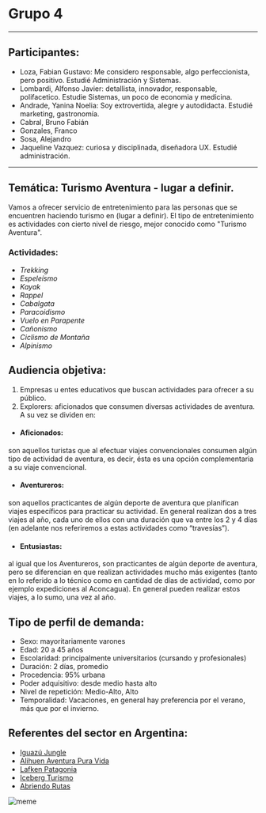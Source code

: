 # **Grupo 4**
___
## **Participantes:** 
- Loza, Fabian Gustavo: Me considero responsable, algo perfeccionista, pero positivo. Estudié Administración y Sistemas. 
- Lombardi, Alfonso Javier: detallista, innovador, responsable, polifacetico. Estudie Sistemas, un poco de economia y medicina.
- Andrade, Yanina Noelia: Soy extrovertida, alegre y autodidacta. Estudié marketing, gastronomía. 
- Cabral, Bruno Fabián 
- Gonzales, Franco 
- Sosa, Alejandro 
- Jaqueline Vazquez: curiosa y disciplinada, diseñadora UX. Estudié administración.

___

## **Temática: Turismo Aventura - lugar a definir.**

Vamos a ofrecer servicio de entretenimiento para las personas que se encuentren haciendo turismo en (lugar a definir). El tipo de entretenimiento es actividades con cierto nivel de riesgo, mejor conocido como "Turismo Aventura". 

### **Actividades:** 

- *Trekking* 
- *Espeleísmo* 
- *Kayak* 
- *Rappel* 
- *Cabalgata* 
- *Paracoidismo* 
- *Vuelo en Parapente* 
- *Cañonismo* 
- *Ciclismo de Montaña* 
- *Alpinismo*

## **Audiencia objetiva:**

1. Empresas u entes educativos que buscan actividades para ofrecer a su público.
2. Explorers: aficionados que consumen diversas actividades de aventura. A su vez se dividen en: 
  - #### Aficionados: 
son aquellos turistas que al efectuar viajes convencionales consumen algún tipo de actividad de aventura, es decir, ésta es una opción complementaria a su viaje convencional. 
  - #### Aventureros: 
son aquellos practicantes de algún deporte de aventura que planifican viajes específicos para practicar su actividad. En general realizan dos a tres viajes al año, cada uno de ellos con una duración que va entre los 2 y 4 días (en adelante nos referiremos a estas actividades como “travesías”). 
  - #### Entusiastas: 
al igual que los Aventureros, son practicantes de algún deporte de aventura, pero se diferencian en que realizan actividades mucho más exigentes (tanto en lo referido a lo técnico como en cantidad de días de actividad, como por ejemplo expediciones al Aconcagua). En general pueden realizar estos viajes, a lo sumo, una vez al año. 

## **Tipo de perfil de demanda:** 
- Sexo: mayoritariamente varones 
- Edad: 20 a 45 años 
- Escolaridad: principalmente universitarios (cursando y profesionales) 
- Duración: 2 días, promedio 
- Procedencia: 95% urbana 
- Poder adquisitivo: desde medio hasta alto 
- Nivel de repetición: Medio-Alto, Alto 
- Temporalidad: Vacaciones, en general hay preferencia por el verano, más que por el invierno.

## Referentes del sector en Argentina: 
- [Iguazú Jungle](http://www.iguazujungle.com/index.php) 
- [Alihuen Aventura Pura Vida](https://alihuenaventura.com.ar/)
- [Lafken Patagonia](http://lafkenpatagonia.com/)
- [Iceberg Turismo](https://icebergturismo.tur.ar/)
- [Abriendo Rutas](https://en.abriendorutas.tur.ar/)

![meme](https://images7.memedroid.com/images/UPLOADED805/599f555e74a0a.jpeg)
